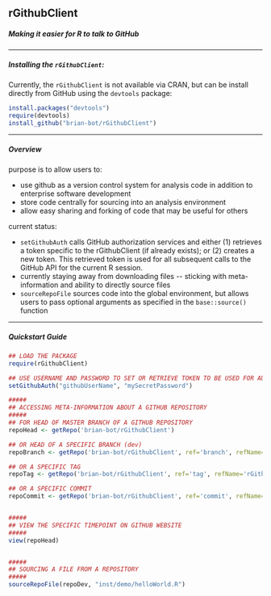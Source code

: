 ## rGithubClient
##### Making it easier for R to talk to GitHub

-----

##### Installing the `rGithubClient`:

Currently, the `rGithubClient` is not available via CRAN, but can be install directly from GitHub using the `devtools` package:

```r
install.packages("devtools")
require(devtools)
install_github("brian-bot/rGithubClient")
```

-----

##### Overview

purpose is to allow users to:
* use github as a version control system for analysis code in addition to enterprise software development
* store code centrally for sourcing into an analysis environment
* allow easy sharing and forking of code that may be useful for others

current status:
* `setGithubAuth` calls GitHub authorization services and either (1) retrieves a token specific to the rGithubClient (if already exists); or (2) creates a new token. This retrieved token is used for all subsequent calls to the GitHub API for the current R session.
* currently staying away from downloading files -- sticking with meta-information and ability to directly source files
* `sourceRepoFile` sources code into the global environment, but allows users to pass optional arguments as specified in the `base::source()` function

-----

##### Quickstart Guide

```r
## LOAD THE PACKAGE
require(rGithubClient)

## USE USERNAME AND PASSWORD TO SET OR RETRIEVE TOKEN TO BE USED FOR AUTHORIZED CALLS TO THE API
setGithubAuth("githubUserName", "mySecretPassword")

#####
## ACCESSING META-INFORMATION ABOUT A GITHUB REPOSITORY
#####
## FOR HEAD OF MASTER BRANCH OF A GITHUB REPOSITORY
repoHead <- getRepo('brian-bot/rGithubClient')

## OR HEAD OF A SPECIFIC BRANCH (dev)
repoBranch <- getRepo('brian-bot/rGithubClient', ref='branch', refName='dev')

## OR A SPECIFIC TAG
repoTag <- getRepo('brian-bot/rGithubClient', ref='tag', refName='rGithubClient-0.8')

## OR A SPECIFIC COMMIT
repoCommit <- getRepo('brian-bot/rGithubClient', ref='commit', refName='d3960fdbb8b1a4ef6990d90283d6ec474e424d5d')


#####
## VIEW THE SPECIFIC TIMEPOINT ON GITHUB WEBSITE
#####
view(repoHead)


#####
## SOURCING A FILE FROM A REPOSITORY
#####
sourceRepoFile(repoDev, "inst/demo/helloWorld.R")

```
